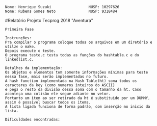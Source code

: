 	Nome: Henrique Suzuki                 NUSP: 10297626
	Nome: Rubens Gomes Neto               NUSP: 9318484

#Relatório Projeto Tecprog 2018 "Aventura"

	Primeira Fase
	
	Instrunções:
	Pra compilar o programa coloque todos os arquivos em um diretório e utilze o make.
	Depois execute o teste.
	O programa teste.c testa todas as funções do hashtable.c e do linkedlist.c.
	
	Detalhes da implementação:
	Os objetos e elementos tem somente informações mínimas para teste nessa fase, mais serão implementadas no futuro.
	A hash function implementada na Hash Table(ht) soma todos os caracteres da key (como numeros inteiros do ASCII)
	e pega o resto da divisão dessa soma com o tamanho da ht. Caso aconteça uma colisão ele segue adiante no vetor.
	Portanto um item ao ser retirado da ht é substituido por um DUMMY, assim é possivel buscar todos os items.
	A lista ligada funciona de forma padrão, com inserção no inicio da lista.
	
	Dificuldades encontradas:
